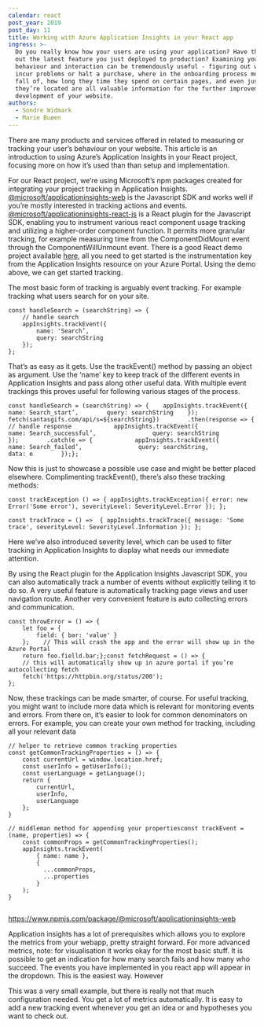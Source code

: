 ```yaml
---
calendar: react
post_year: 2019
post_day: 11
title: Working with Azure Application Insights in your React app
ingress: >-
  Do you really know how your users are using your application? Have they tried
  out the latest feature you just deployed to production? Examining your user’s
  behaviour and interaction can be tremendously useful - figuring out where they
  incur problems or halt a purchase, where in the onboarding process most people
  fall of, how long they time they spend on certain pages, and even just where
  they’re located are all valuable information for the further improvement and
  development of your website. 
authors:
  - Sondre Widmark
  - Marie Buøen
---
```

There are many products and services offered in related to measuring or tracking your user’s behaviour on your website. This article is an introduction to using Azure’s Application Insights in your React project, focusing more on how it’s used than than setup and implementation.

For our React project, we’re using Microsoft’s npm packages created for integrating your project tracking in Application Insights. [@microsoft/applicationinsights-web](https://github.com/microsoft/ApplicationInsights-JS) is the Javascript SDK and works well if you’re mostly interested in tracking actions and events. [@microsoft/applicationinsights-react-js](https://github.com/microsoft/ApplicationInsights-JS/tree/master/extensions/applicationinsights-react-js) is a React plugin for the Javascript SDK, enabling you to instrument various react component usage tracking and utilizing a higher-order component function. It permits more granular tracking, for example measuring time from the ComponentDidMount event through the ComponentWillUnmount event. There is a good React demo project available [here](https://github.com/Azure-Samples/application-insights-react-demo), all you need to get started is the instrumentation key from the Application Insights resource on your Azure Portal. Using the demo above, we can get started tracking.

The most basic form of tracking is arguably event tracking. For example tracking what users search for on your site.

```
const handleSearch = (searchString) => {
    // handle search
    appInsights.trackEvent({
        name: 'Search’,
        query: searchString
    });
};
```

That’s as easy as it gets. Use the trackEvent() method by passing an object as argument. Use the ‘name’ key to keep track of the different events in Application Insights and pass along other useful data. With multiple event trackings this proves useful for following various stages of the process.

```
const handleSearch = (searchString) => {    appInsights.trackEvent({        name: Search_start’,        query: searchString    });   fetch(santasgifs.com/api/s=${searchString})        .then(response => {            // handle response            appInsights.trackEvent({                name: Search_successful’,                query: searchString            });        .catch(e => {            appInsights.trackEvent({                name: Search_failed’,                query: searchString,                data: e        });};
```

Now this is just to showcase a possible use case and might be better placed elsewhere. Complimenting trackEvent(), there’s also these tracking methods:

`const trackException () => {
        appInsights.trackException({ error: new Error('Some error'), severityLevel: SeverityLevel.Error });
};`

`const trackTrace = () =>  {
    appInsights.trackTrace({ message: 'Some trace', severityLevel: SeverityLevel.Information });
};`

Here we’ve also introduced severity level, which can be used to filter tracking in Application Insights to display what needs our immediate attention.

By using the React plugin for the Application Insights Javascript SDK, you can also automatically track a number of events without explicitly telling it to do so. A very useful feature is automatically tracking page views and user navigation route. Another very convenient feature is auto collecting errors and communication.

```
const throwError = () => {
    let foo = {
        field: { bar: 'value' }
    };    // This will crash the app and the error will show up in the Azure Portal
    return foo.fielld.bar;};const fetchRequest = () => {
    // this will automatically show up in azure portal if you’re autocollecting fetch 
    fetch('https://httpbin.org/status/200');
};
```

Now, these trackings can be made smarter, of course. For useful tracking, you might want to include more data which is relevant for monitoring events and errors. From there on, it’s easier to look for common denominators on errors. For example, you can create your own method for tracking, including all your relevant data

```
// helper to retrieve common tracking properties
const getCommonTrackingProperties = () => {
    const currentUrl = window.location.href;
    const userInfo = getUserInfo();
    const userLanguage = getLanguage();
    return {
        currentUrl,
        userInfo,
        userLanguage
    };
}
```

```
// middleman method for appending your propertiesconst trackEvent = (name, properties) => {
    const commonProps = getCommonTrackingProperties();
    appInsights.trackEvent(
        { name: name },
        {
          ...commonProps,
          ...properties
        }
    );
}
​
```

https://www.npmjs.com/package/@microsoft/applicationinsights-web

Application insights has a lot of prerequisites which allows you to explore the metrics from your webapp, pretty straight forward. For more advanced metrics, note: for visualisation it works okay for the most basic stuff. It is possible to get an indication for how many search fails and how many who succeed. The events you have implemented in you react app will appear in the dropdown. This is the easiest way. However 

This was a very small example, but there is really not that much configuration needed. You get a lot of metrics automatically. It is easy to add a new tracking event whenever you get an idea or and hypotheses you want to check out.

